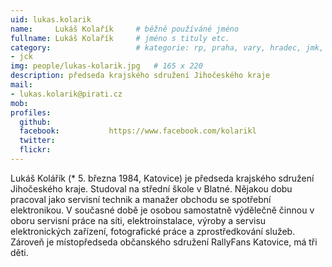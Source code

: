 ```yaml
---
uid: lukas.kolarik
name:     Lukáš Kolařík  	# běžně používáné jméno
fullname: Lukáš Kolařík  	# jméno s tituly etc.
category:                 	# kategorie: rp, praha, vary, hradec, jmk, senat
- jck
img: people/lukas-kolarik.jpg   # 165 x 220
description: předseda krajského sdružení Jihočeského kraje           	# kratký popis, max 160 znaků
mail:
- lukas.kolarik@pirati.cz
mob:			  
profiles:
  github:                 
  facebook: 		  https://www.facebook.com/kolarikl
  twitter: 		  
  flickr:     		  
---
```


Lukáš Kolářík (* 5. března 1984, Katovice) je předseda krajského sdružení Jihočeského kraje. Studoval na střední škole v Blatné. Nějakou dobu pracoval jako servisní technik a manažer obchodu se spotřební elektronikou. V současné době je osobou samostatně výdělečně činnou v oboru servisní práce na síti, elektroinstalace, výroby a servisu elektronických zařízení, fotografické práce a zprostředkování služeb. Zároveň je místopředseda občanského sdružení RallyFans Katovice, má tři děti.
